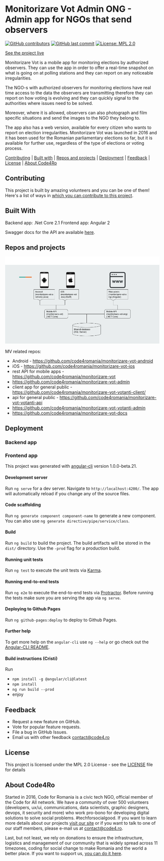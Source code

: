 # Monitorizare Vot Admin ONG - Admin app for NGOs that send observers 

[![GitHub contributors](https://img.shields.io/github/contributors/code4romania/monitorizare-vot-ong.svg?style=for-the-badge)](https://github.com/code4romania/monitorizare-vot-ong/graphs/contributors) [![GitHub last commit](https://img.shields.io/github/last-commit/code4romania/monitorizare-vot-ong.svg?style=for-the-badge)](https://github.com/code4romania/monitorizare-vot-ong/commits/master) [![License: MPL 2.0](https://img.shields.io/badge/license-MPL%202.0-brightgreen.svg?style=for-the-badge)](https://opensource.org/licenses/MPL-2.0)

[See the project live](https://monitorizarevotong.azurewebsites.net)

Monitorizare Vot is a mobile app for monitoring elections by authorized observers. They can use the app in order to offer a real-time snapshot on what is going on at polling stations and they can report on any noticeable irregularities. 

The NGO-s with authorized observers for monitoring elections have real time access to the data the observers are transmitting therefore they can report on how voting is evolving and they can quickly signal to the authorities where issues need to be solved. 

Moreover, where it is allowed, observers can also photograph and film specific situations and send the images to the NGO they belong to. 

The app also has a web version, available for every citizen who wants to report on election irregularities. Monitorizare Vot was launched in 2016 and it has been used for the Romanian parliamentary elections so far, but it is available for further use, regardless of the type of elections or voting process. 

[Contributing](#contributing) | [Built with](#built-with) | [Repos and projects](#repos-and-projects) | [Deployment](#deployment) | [Feedback](#feedback) | [License](#license) | [About Code4Ro](#about-code4ro)

## Contributing

This project is built by amazing volunteers and you can be one of them! Here's a list of ways in [which you can contribute to this project](.github/CONTRIBUTING.MD).

## Built With

 Backend app: .Net Core 2.1
 Frontend app: Angular 2
 
 Swagger docs for the API are available [here](https://mv-dashboard-dev.azurewebsites.net/swagger/index.html).

## Repos and projects

![MV Solutions](https://raw.githubusercontent.com/code4romania/monitorizare-vot-ong/master/MV%20solutions.png)

MV related repos:

- Android - https://github.com/code4romania/monitorizare-vot-android
- iOS - https://github.com/code4romania/monitorizare-vot-ios
- rest API for mobile apps - https://github.com/code4romania/monitorizare-vot
- https://github.com/code4romania/monitorizare-vot-admin
- client app for general public - https://github.com/code4romania/monitorizare-vot-votanti-client/
- api for general public - https://github.com/code4romania/monitorizare-vot-votanti-api
- https://github.com/code4romania/monitorizare-vot-votanti-admin
- https://github.com/code4romania/monitorizare-vot-docs

## Deployment

### Backend app

### Frontend app

This project was generated with [angular-cli](https://github.com/angular/angular-cli) version 1.0.0-beta.21.

#### Development server
Run `ng serve` for a dev server. Navigate to `http://localhost:4200/`. The app will automatically reload if you change any of the source files.

#### Code scaffolding

Run `ng generate component component-name` to generate a new component. You can also use `ng generate directive/pipe/service/class`.

#### Build

Run `ng build` to build the project. The build artifacts will be stored in the `dist/` directory. Use the `-prod` flag for a production build.

#### Running unit tests

Run `ng test` to execute the unit tests via [Karma](https://karma-runner.github.io).

#### Running end-to-end tests

Run `ng e2e` to execute the end-to-end tests via [Protractor](http://www.protractortest.org/).
Before running the tests make sure you are serving the app via `ng serve`.

#### Deploying to Github Pages

Run `ng github-pages:deploy` to deploy to Github Pages.

#### Further help

To get more help on the `angular-cli` use `ng --help` or go check out the [Angular-CLI README](https://github.com/angular/angular-cli/blob/master/README.md).

#### Build instructions (Cristi) 

Run 
- `npm install -g @angular/cli@latest`
- `npm install`
- `ng run build --prod`
- enjoy

## Feedback

* Request a new feature on GitHub.
* Vote for popular feature requests.
* File a bug in GitHub Issues.
* Email us with other feedback contact@code4.ro

## License

This project is licensed under the MPL 2.0 License - see the [LICENSE](LICENSE) file for details

## About Code4Ro

Started in 2016, Code for Romania is a civic tech NGO, official member of the Code for All network. We have a community of over 500 volunteers (developers, ux/ui, communications, data scientists, graphic designers, devops, it security and more) who work pro-bono for developing digital solutions to solve social problems. #techforsocialgood. If you want to learn more details about our projects [visit our site](https://www.code4.ro/en/) or if you want to talk to one of our staff members, please e-mail us at contact@code4.ro.

Last, but not least, we rely on donations to ensure the infrastructure, logistics and management of our community that is widely spread across 11 timezones, coding for social change to make Romania and the world a better place. If you want to support us, [you can do it here](https://code4.ro/en/donate/).
